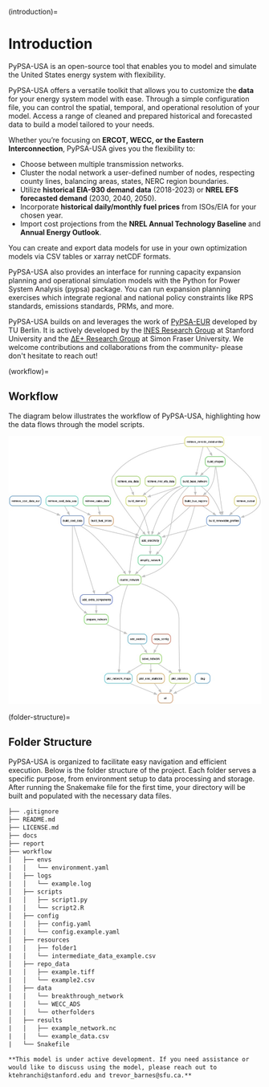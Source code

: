 (introduction)=
# Introduction

PyPSA-USA is an open-source tool that enables you to model and simulate the United States energy system with flexibility.

PyPSA-USA offers a versatile toolkit that allows you to customize the **data** for your energy system model with ease. Through a simple configuration file, you can control the spatial, temporal, and operational resolution of your model. Access a range of cleaned and prepared historical and forecasted data to build a model tailored to your needs.

Whether you’re focusing on **ERCOT, WECC, or the Eastern Interconnection**, PyPSA-USA gives you the flexibility to:
- Choose between multiple transmission networks.
- Cluster the nodal network a user-defined number of nodes, respecting county lines, balancing areas, states, NERC region boundaries.
- Utilize **historical EIA-930 demand data** (2018-2023) or **NREL EFS forecasted demand** (2030, 2040, 2050).
- Incorporate **historical daily/monthly fuel prices** from ISOs/EIA for your chosen year.
- Import cost projections from the **NREL Annual Technology Baseline** and **Annual Energy Outlook**.

You can create and export data models for use in your own optimization models via CSV tables or xarray netCDF formats.

PyPSA-USA also provides an interface for running capacity expansion planning and operational simulation models with the Python for Power System Analysis (pypsa) package. You can run expansion planning exercises which integrate regional and national policy constraints like RPS standards, emissions standards, PRMs, and more.

PyPSA-USA builds on and leverages the work of [PyPSA-EUR](https://pypsa-eur.readthedocs.io/en/latest/index.html) developed by TU Berlin. It is actively developed by the [INES Research Group](https://ines.stanford.edu) at Stanford University and the [ΔE+ Research Group](https://www.sfu.ca/see/research/delta-e.html) at Simon Fraser University. We welcome contributions and collaborations from the community- please don't hesitate to reach out!

(workflow)=
## Workflow

The diagram below illustrates the workflow of PyPSA-USA, highlighting how the data flows through the model scripts.

![pypsa-usa workflow](https://github.com/PyPSA/pypsa-usa/blob/master/workflow/repo_data/dag.jpg?raw=true)

(folder-structure)=
## Folder Structure

PyPSA-USA is organized to facilitate easy navigation and efficient execution. Below is the folder structure of the project. Each folder serves a specific purpose, from environment setup to data processing and storage. After running the Snakemake file for the first time, your directory will be built and populated with the necessary data files.

```console
├── .gitignore
├── README.md
├── LICENSE.md
├── docs
├── report
├── workflow
│   ├── envs
|   │   └── environment.yaml
│   ├── logs
|   │   └── example.log
│   ├── scripts
|   │   ├── script1.py
|   │   └── script2.R
│   ├── config
|   │   ├── config.yaml
|   │   └── config.example.yaml
│   ├── resources
|   │   ├── folder1
|   │   └── intermediate_data_example.csv
│   ├── repo_data
|   │   ├── example.tiff
|   │   └── example2.csv
│   ├── data
|   │   └── breakthrough_network
|   │   └── WECC_ADS
|   │   └── otherfolders
│   ├── results
|   │   ├── example_network.nc
|   │   └── example_data.csv
|   └── Snakefile
```


```{warning}
**This model is under active development. If you need assistance or would like to discuss using the model, please reach out to ktehranchi@stanford.edu and trevor_barnes@sfu.ca.**
```
